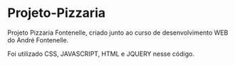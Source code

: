 # Projeto-Pizzaria
Projeto Pizzaria Fontenelle, criado junto ao curso de desenvolvimento WEB do André Fontenelle.

Foi utilizado CSS, JAVASCRIPT, HTML e JQUERY nesse código.
